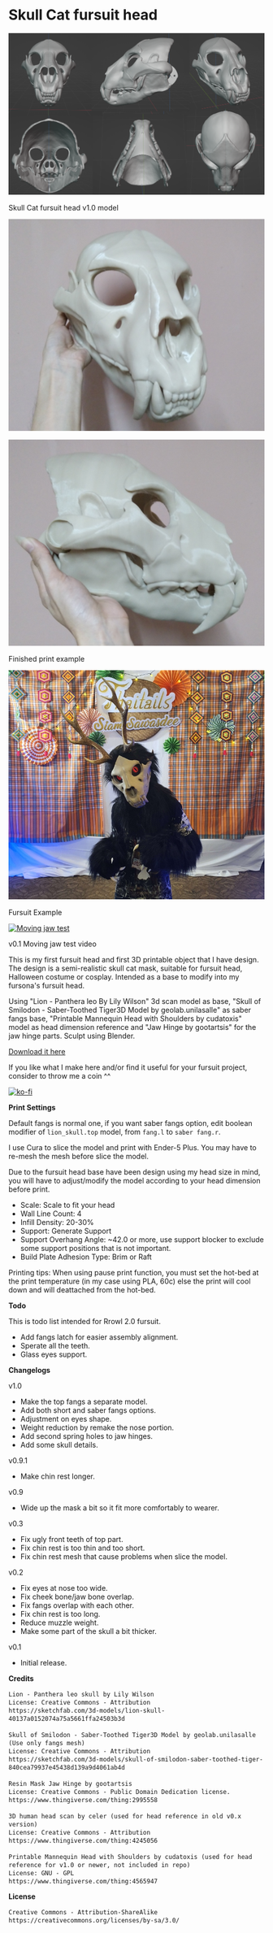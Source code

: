 # Skull Cat fursuit head

![Rrawr](./skullcat/07_skullcat_fursuit_head_v1.0.png)

Skull Cat fursuit head v1.0 model

![Finished print](./skullcat/07_skullcat_fursuit_head_v1.0_printed.jpg)

![Finished print side](./skullcat/07_skullcat_fursuit_head_v1.0_printed_side.jpg)

Finished print example

![Rrowl fursuit](./skullcat/07_skullcat_fursuit_head_v1.0_fursuit.jpg)

Fursuit Example

[![Moving jaw test](https://img.youtube.com/vi/nCF7k2U8QHU/0.jpg)](https://www.youtube.com/watch?v=nCF7k2U8QHU)

v0.1 Moving jaw test video

This is my first fursuit head and first 3D printable object that I have design. The design is a semi-realistic skull cat mask, suitable for fursuit head, Halloween costume or cosplay. Intended as a base to modify into my fursona's fursuit head.

Using "Lion - Panthera leo By Lily Wilson" 3d scan model as base, "Skull of Smilodon - Saber-Toothed Tiger3D Model by geolab.unilasalle" as saber fangs base, "Printable Mannequin Head with Shoulders by cudatoxis" model as head dimension reference and "Jaw Hinge by gootartsis" for the jaw hinge parts. Sculpt using Blender.

[Download it here](https://github.com/kytulendu/openfur/tree/master/skullcat)

If you like what I make here and/or find it useful for your fursuit project, consider to throw me a coin ^^

[![ko-fi](https://ko-fi.com/img/githubbutton_sm.svg)](https://ko-fi.com/khralkatorrix)

**Print Settings**

Default fangs is normal one, if you want saber fangs option, edit boolean modifier of `lion_skull.top` model, from `fang.l` to `saber fang.r`.

I use Cura to slice the model and print with Ender-5 Plus. You may have to re-mesh the mesh before slice the model.

Due to the fursuit head base have been design using my head size in mind, you will have to adjust/modify the model according to your head dimension before print.

- Scale: Scale to fit your head
- Wall Line Count: 4
- Infill Density: 20-30%
- Support: Generate Support
- Support Overhang Angle: ~42.0 or more, use support blocker to exclude some support positions that is not important.
- Build Plate Adhesion Type: Brim or Raft

Printing tips: When using pause print function, you must set the hot-bed at the print temperature (in my case using PLA, 60c) else the print will cool down and will deattached from the hot-bed.

**Todo**

This is todo list intended for Rrowl 2.0 fursuit.

- Add fangs latch for easier assembly alignment.
- Sperate all the teeth.
- Glass eyes support.

**Changelogs**

v1.0
- Make the top fangs a separate model.
- Add both short and saber fangs options.
- Adjustment on eyes shape.
- Weight reduction by remake the nose portion.
- Add second spring holes to jaw hinges.
- Add some skull details.

v0.9.1
- Make chin rest longer.

v0.9

- Wide up the mask a bit so it fit more comfortably to wearer.

v0.3

- Fix ugly front teeth of top part.
- Fix chin rest is too thin and too short.
- Fix chin rest mesh that cause problems when slice the model.

v0.2

- Fix eyes at nose too wide.
- Fix cheek bone/jaw bone overlap.
- Fix fangs overlap with each other.
- Fix chin rest is too long.
- Reduce muzzle weight.
- Make some part of the skull a bit thicker.

v0.1

- Initial release.

**Credits**

    Lion - Panthera leo skull by Lily Wilson
    License: Creative Commons - Attribution
    https://sketchfab.com/3d-models/lion-skull-40137a0152074a75a5661ffa24503b3d

    Skull of Smilodon - Saber-Toothed Tiger3D Model by geolab.unilasalle
    (Use only fangs mesh)
    License: Creative Commons - Attribution
    https://sketchfab.com/3d-models/skull-of-smilodon-saber-toothed-tiger-840cea79937e45438d139a9d4061ab4d

    Resin Mask Jaw Hinge by gootartsis
    License: Creative Commons - Public Domain Dedication license.
    https://www.thingiverse.com/thing:2995558

    3D human head scan by celer (used for head reference in old v0.x version)
    License: Creative Commons - Attribution
    https://www.thingiverse.com/thing:4245056

    Printable Mannequin Head with Shoulders by cudatoxis (used for head reference for v1.0 or newer, not included in repo)
    License: GNU - GPL
    https://www.thingiverse.com/thing:4565947

**License**

    Creative Commons - Attribution-ShareAlike
    https://creativecommons.org/licenses/by-sa/3.0/ 
